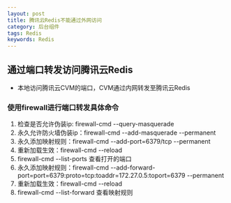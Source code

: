 ```yaml
---
layout: post
title: 腾讯云Redis不能通过外网访问
category: 后台组件
tags: Redis
keywords: Redis
---
```

## 通过端口转发访问腾讯云Redis
- 本地访问腾讯云CVM的端口，CVM通过内网转发至腾讯云Redis

### 使用firewall进行端口转发具体命令
1. 检查是否允许伪装ip: firewall-cmd --query-masquerade
2. 永久允许防火墙伪装ip：firewall-cmd --add-masquerade --permanent
3. 永久添加映射规则：firewall-cmd --add-port=6379/tcp --permanent
4. 重新加载生效：firewall-cmd --reload
5. firewall-cmd --list-ports 查看打开的端口
6. 永久添加映射规则：firewall-cmd --add-forward-port=port=6379:proto=tcp:toaddr=172.27.0.5:toport=6379 --permanent
7. 重新加载生效：firewall-cmd --reload
8. firewall-cmd --list-forward 查看映射规则






